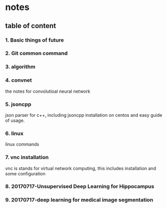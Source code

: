 # notes

## table of content

### 1. Basic things of future
### 2. Git common command
### 3. algorithm
### 4. convnet
the notes for convolutioal neural network
### 5. jsoncpp
json parser for c++, including jsoncpp installation on centos and easy guide of usage.
### 6. linux
linux commands
### 7. vnc installation
vnc is stands for virtual network computing, this includes installation and some configuration
### 8. 20170717-Unsupervised Deep Learning for Hippocampus
### 9. 20170717-deep learning for medical image segmentation
